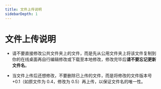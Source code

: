 ```yaml
---
title: 文件上传说明
sidebarDepth: 1
---
```


# 文件上传说明

* 请不要直接修改公共文件夹上的文件，而是先从公用文件夹上将该文件复制到你的在线桌面再自行编辑修改或下载至本地修改，修改完毕后**请不要忘记更新文件名**。

* 当文件上传后还想修改，不要删除已上传的文件，而是将修改的文件版本号+0.1（如原文件为 0.4，修改为 0.5）再上传，以保证文件名的唯一性。